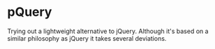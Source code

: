 pQuery
=======

Trying out a lightweight alternative to jQuery. Although it's based on a similar philosophy as jQuery it takes several deviations.
